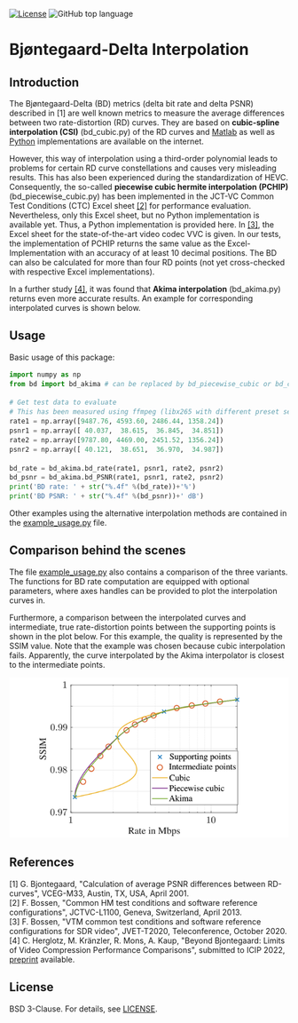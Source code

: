 [![License](https://img.shields.io/badge/license-BSD%203--Clause-green)](https://opensource.org/licenses/BSD-3-Clause)
![GitHub top language](https://img.shields.io/github/languages/top/FAU-LMS/bjontegaard)

# Bjøntegaard-Delta Interpolation
## Introduction
The Bjøntegaard-Delta (BD) metrics (delta bit rate and delta PSNR) described in [1]
are well known metrics to measure the
average differences between two rate-distortion (RD) curves. They are based on **cubic-spline interpolation (CSI)** (bd_cubic.py)
of the RD curves and [Matlab](https://www.mathworks.com/matlabcentral/fileexchange/41749-bjontegaard-metric-calculation-bd-psnr) 
as well as [Python](https://github.com/google/compare-codecs/blob/master/lib/visual_metrics.py) implementations are available on the internet.

However, this way of interpolation using a third-order polynomial leads to
problems for certain RD curve constellations and causes very misleading results.
This has also been experienced during the standardization of HEVC. Consequently, 
the so-called **piecewise cubic hermite interpolation (PCHIP)** (bd_piecewise_cubic.py) has been implemented in the JCT-VC Common Test Conditions (CTC) Excel 
sheet [[2]](http://phenix.int-evry.fr/jct/doc_end_user/documents/12_Geneva/wg11/JCTVC-L1100-v1.zip) for performance evaluation.
Nevertheless, only this Excel sheet, but no Python implementation is available yet. Thus, a Python implementation is provided here. In [[3]](https://jvet-experts.org/doc_end_user/documents/20_Teleconference/wg11/JVET-T2010-v2.zip), the Excel sheet for the state-of-the-art video codec VVC is given. In our tests, the implementation of PCHIP returns the same value as the Excel-Implementation with an accuracy of at least 10 decimal positions. The BD can also be calculated for more than four RD points (not yet cross-checked with respective Excel implementations). 

In a further study [[4]](https://doi.org/10.48550/arXiv.2202.12565), it was found that **Akima interpolation** (bd_akima.py) returns even more accurate results. An example for corresponding interpolated curves is shown below. 


## Usage
Basic usage of this package:
```python
import numpy as np
from bd import bd_akima # can be replaced by bd_piecewise_cubic or bd_cubic

# Get test data to evaluate
# This has been measured using ffmpeg (libx265 with different preset settings).
rate1 = np.array([9487.76, 4593.60, 2486.44, 1358.24])
psnr1 = np.array([ 40.037,  38.615,  36.845,  34.851])
rate2 = np.array([9787.80, 4469.00, 2451.52, 1356.24])
psnr2 = np.array([ 40.121,  38.651,  36.970,  34.987])

bd_rate = bd_akima.bd_rate(rate1, psnr1, rate2, psnr2)
bd_psnr = bd_akima.bd_PSNR(rate1, psnr1, rate2, psnr2)
print('BD rate: ' + str("%.4f" %(bd_rate))+'%')
print('BD PSNR: ' + str("%.4f" %(bd_psnr))+' dB')
```
Other examples using the alternative interpolation methods are contained in the [example_usage.py](example_usage.py) file.


## Comparison behind the scenes
The file [example_usage.py](example_usage.py) also contains a comparison of the three variants.
The functions for BD rate computation are equipped with optional parameters, 
where axes handles can be provided to plot the interpolation curves in.

Furthermore, a comparison between the interpolated curves and intermediate, true rate-distortion points between the supporting points is shown in the plot below. 
For this example, the quality is represented by the SSIM value. Note that the example was chosen because cubic interpolation fails. Apparently, the curve interpolated by the Akima interpolator is closest to the intermediate points. 

![Measured data](doc/interpolated_curves.png)

## References
[1] G. Bjontegaard, "Calculation of average PSNR differences between RD-curves", VCEG-M33, Austin, TX, USA, April 2001. <br/>
[2] F. Bossen, "Common HM test conditions and software reference configurations", JCTVC-L1100, Geneva, Switzerland, April 2013. <br/>
[3] F. Bossen, "VTM common test conditions and software reference configurations for SDR video", JVET-T2020, Teleconference, October 2020. <br/>
[4] C. Herglotz, M. Kränzler, R. Mons, A. Kaup, "Beyond Bjontegaard: Limits of Video Compression Performance Comparisons", submitted to ICIP 2022, [preprint](https://doi.org/10.48550/arXiv.2202.12565) available. <br/>

## License

BSD 3-Clause. For details, see [LICENSE](/LICENSE).
